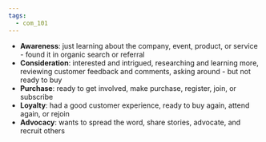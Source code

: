 ```yaml
---
tags:
  - com_101
---
```


- **Awareness**: just learning about the company, event, product, or service - found it in organic search or referral
- **Consideration**: interested and intrigued, researching and learning more, reviewing customer feedback and comments, asking around - but not ready to buy
- **Purchase**: ready to get involved, make purchase, register, join, or subscribe
- **Loyalty**: had a good customer experience, ready to buy again, attend again, or rejoin
- **Advocacy**: wants to spread the word, share stories, advocate, and recruit others